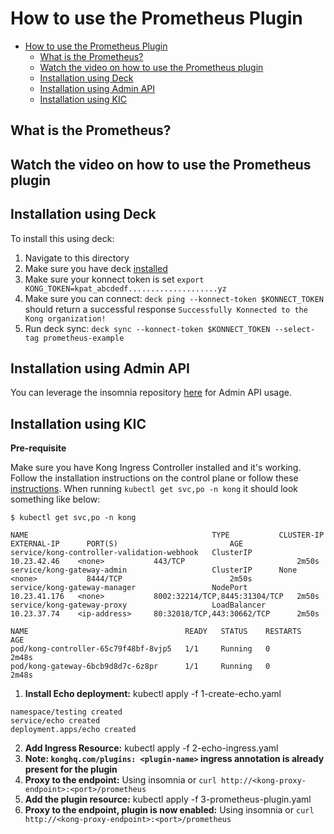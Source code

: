# How to use the Prometheus Plugin

- [How to use the Prometheus Plugin](#how-to-use-the-prometheus-plugin)
  - [What is the Prometheus?](#what-is-the-prometheus)
  - [Watch the video on how to use the Prometheus plugin](#watch-the-video-on-how-to-use-the-prometheus-plugin)
  - [Installation using Deck](#installation-using-deck)
  - [Installation using Admin API](#installation-using-admin-api)
  - [Installation using KIC](#installation-using-kic)

## What is the Prometheus?

## Watch the video on how to use the Prometheus plugin

<!--
[![First [PLUGIN NAME]](./images/activate.png)](https://youtu.be/ "First [PLUGIN NAME]")
-->

## Installation using Deck

To install this using deck:

1. Navigate to this directory
2. Make sure you have deck [installed](https://docs.konghq.com/deck/latest/installation/)
3. Make sure your konnect token is set `export KONG_TOKEN=kpat_abcdedf....................yz`
4. Make sure you can connect: `deck ping --konnect-token $KONNECT_TOKEN` should return a successful response `Successfully Konnected to the Kong organization!`
5. Run deck sync: `deck sync --konnect-token $KONNECT_TOKEN --select-tag prometheus-example`

## Installation using Admin API

You can leverage the insomnia repository [here](https://github.com/irishtek-solutions/kong-konnect-inso) for Admin API usage.

## Installation using KIC

**Pre-requisite**

Make sure you have Kong Ingress Controller installed and it's working. Follow the installation instructions on the control plane or follow these [instructions](../../install/kic-install/). When running  `kubectl get svc,po -n kong` it should look something like below:

```
$ kubectl get svc,po -n kong

NAME                                         TYPE           CLUSTER-IP     EXTERNAL-IP      PORT(S)                         AGE
service/kong-controller-validation-webhook   ClusterIP      10.23.42.46    <none>           443/TCP                         2m50s
service/kong-gateway-admin                   ClusterIP      None           <none>           8444/TCP                        2m50s
service/kong-gateway-manager                 NodePort       10.23.41.176   <none>           8002:32214/TCP,8445:31304/TCP   2m50s
service/kong-gateway-proxy                   LoadBalancer   10.23.37.74    <ip-address>     80:32018/TCP,443:30662/TCP      2m50s

NAME                                   READY   STATUS    RESTARTS   AGE
pod/kong-controller-65c79f48bf-8vjp5   1/1     Running   0          2m48s
pod/kong-gateway-6bcb9d8d7c-6z8pr      1/1     Running   0          2m48s
```

1. **Install Echo deployment:** kubectl apply -f 1-create-echo.yaml 

```
namespace/testing created
service/echo created
deployment.apps/echo created
```

2. **Add Ingress Resource:** kubectl apply -f 2-echo-ingress.yaml 
3. **Note: `konghq.com/plugins: <plugin-name>` ingress annotation is already present for the plugin**
4. **Proxy to the endpoint:** Using insomnia or `curl http://<kong-proxy-endpoint>:<port>/prometheus`
5. **Add the plugin resource:** kubectl apply -f 3-prometheus-plugin.yaml 
6. **Proxy to the endpoint, plugin is now enabled:** Using insomnia or `curl http://<kong-proxy-endpoint>:<port>/prometheus`